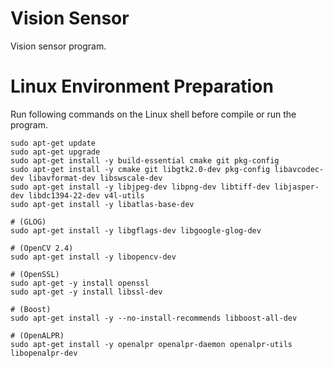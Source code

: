 # Vision Sensor
Vision sensor program.

# Linux Environment Preparation
Run following commands on the Linux shell before compile or run the program.
```
sudo apt-get update
sudo apt-get upgrade
sudo apt-get install -y build-essential cmake git pkg-config
sudo apt-get install -y cmake git libgtk2.0-dev pkg-config libavcodec-dev libavformat-dev libswscale-dev
sudo apt-get install -y libjpeg-dev libpng-dev libtiff-dev libjasper-dev libdc1394-22-dev v4l-utils
sudo apt-get install -y libatlas-base-dev

# (GLOG)
sudo apt-get install -y libgflags-dev libgoogle-glog-dev

# (OpenCV 2.4)
sudo apt-get install -y libopencv-dev

# (OpenSSL)
sudo apt-get -y install openssl
sudo apt-get -y install libssl-dev

# (Boost)
sudo apt-get install -y --no-install-recommends libboost-all-dev

# (OpenALPR)
sudo apt-get install -y openalpr openalpr-daemon openalpr-utils libopenalpr-dev
```
